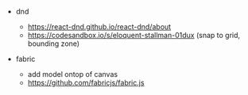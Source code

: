 - dnd 
    - https://react-dnd.github.io/react-dnd/about
    - https://codesandbox.io/s/eloquent-stallman-01dux (snap to grid, bounding zone)

- fabric
    - add model ontop of canvas
    - https://github.com/fabricjs/fabric.js